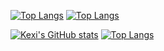 [![Top Langs](https://github-readme-stats.vercel.app/api/top-langs/?username=kexi&show_icons=true)](https://github.com/kexi)
[![Top Langs](https://github-readme-stats.vercel.app/api/top-langs/?username=kexi&langs_count=10&count_private=true)](https://github.com/kexi)

[![Kexi's GitHub stats](https://github-readme-stats.vercel.app/api?username=kexi&theme=vue-dark&show_icons=true&show_icons=true)](https://github.com/kexi/github-readme-stats)
[![Top Langs](https://github-readme-stats.vercel.app/api/top-langs/?username=kexi&theme=vue-dark&show_icons=true&layout=large&show_icons=true&show_icons=true)](https://github.com/kexi/github-readme-stats)
